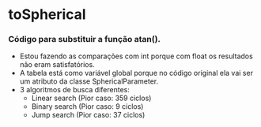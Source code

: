 # toSpherical
### Código para substituir a função atan().
* Estou fazendo as comparações com int porque com float os resultados não eram satisfatórios.
* A tabela está como variável global porque no código original ela vai ser um atributo da classe SphericalParameter.
* 3 algoritmos de busca diferentes:
  - Linear search (Pior caso: 359 ciclos)
  - Binary search (Pior caso: 9 ciclos)
  - Jump search (Pior caso: 37 ciclos)
